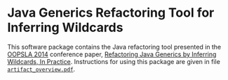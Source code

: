 Java Generics Refactoring Tool for Inferring Wildcards
=======================================================

This software package contains the Java refactoring tool
presented in the [OOPSLA 2014][ooplsa14] conference paper,
[Refactoring Java Generics by Inferring Wildcards,
In Practice][ooplsa14_paper].
Instructions for using this package are given in
file [`artifact_overview.pdf`](artifact_overview.pdf).

[ooplsa14]: http://2014.splashcon.org/track/oopsla2014
[ooplsa14_paper]: http://dl.acm.org/citation.cfm?doid=2660193.2660203
